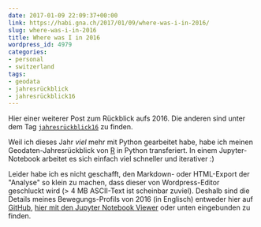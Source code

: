 ```yaml
---
date: 2017-01-09 22:09:37+00:00
link: https://habi.gna.ch/2017/01/09/where-was-i-in-2016/
slug: where-was-i-in-2016
title: Where was I in 2016
wordpress_id: 4979
categories:
- personal
- switzerland
tags:
- geodata
- jahresrückblick
- jahresrückblick16
---
```


Hier einer weiterer Post zum Rückblick aufs 2016. Die anderen sind unter dem Tag [`jahresrückblick16`](https://habi.gna.ch/tag/jahresruckblick16) zu finden.

Weil ich dieses Jahr _viel_ mehr mit Python gearbeitet habe, habe ich meinen Geodaten-Jahresrückblick von [R](https://github.com/habi/jahresrueckblick/blob/master/OpenPaths.Rmd) in Python transferiert. In einem Jupyter-Notebook arbeitet es sich einfach viel schneller und iterativer :)

Leider habe ich es nicht geschafft, den Markdown- oder HTML-Export der "Analyse" so klein zu machen, dass dieser von Wordpress-Editor geschluckt wird (> 4 MB ASCII-Text ist scheinbar zuviel).
Deshalb sind die Details meines Bewegungs-Profils von 2016 (in Englisch) entweder hier auf [GitHub](https://github.com/habi/jahresrueckblick/blob/master/OpenPaths.ipynb), [hier mit den Jupyter Notebook Viewer](http://nbviewer.jupyter.org/github/habi/jahresrueckblick/blob/master/OpenPaths.ipynb) oder unten eingebunden zu finden.


